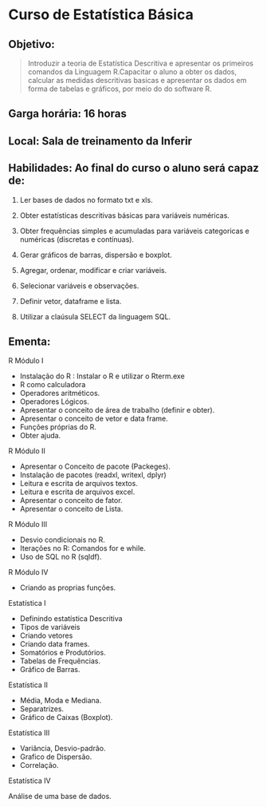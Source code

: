 # Curso de Estatística Básica

## Objetivo: 

> Introduzir a teoria de  Estatística Descritiva e apresentar os primeiros comandos da Linguagem R.Capacitar o aluno a obter os dados, calcular as medidas descritivas basicas e apresentar os dados em forma de tabelas e gráficos, por meio do do software R.

## Garga horária: 16  horas

## Local: Sala de treinamento da Inferir

## Habilidades: Ao final do curso o aluno será capaz de:

1. Ler bases de dados no formato txt e xls.

2. Obter estatísticas descritivas básicas para variáveis numéricas.

3. Obter frequências simples e acumuladas para variáveis categoricas e numéricas (discretas e contínuas).

4. Gerar gráficos de barras, dispersão e boxplot.

5. Agregar, ordenar, modificar e criar variáveis.

6. Selecionar variáveis e observações.

7. Definir vetor, dataframe e lista.

8. Utilizar a claúsula SELECT da linguagem SQL.


## Ementa:


R Módulo I

+ Instalação do R : Instalar o R e utilizar o Rterm.exe
+ R como calculadora
+ Operadores aritméticos.
+ Operadores Lógicos.
+ Apresentar o conceito de área de trabalho (definir e obter).
+ Apresentar o conceito de vetor e data frame.
+ Funções próprias do R.
+ Obter ajuda.

R Módulo II

+ Apresentar o Conceito de pacote (Packeges).
+ Instalação de pacotes (readxl, writexl, dplyr)
+ Leitura e escrita de arquivos textos.
+ Leitura e escrita de arquivos excel.
+ Apresentar o conceito de fator.
+ Apresentar o conceito de Lista.

R Módulo III

+ Desvio condicionais no R.
+ Iterações no R: Comandos for e while.
+ Uso de SQL no R (sqldf).

R Módulo IV

+ Criando as proprias funções.

Estatística I

+ Definindo estatística Descritiva
+ Tipos de variáveis
+ Criando vetores
+ Criando data frames.
+ Somatórios e Produtórios.
+ Tabelas de Frequências.
+ Gráfico de Barras.

Estatística II

+ Média, Moda e Mediana.
+ Separatrizes.
+ Gráfico de Caixas (Boxplot).

Estatística III

+ Variância, Desvio-padrão.
+ Grafico de Dispersão.
+ Correlação.

Estatística IV

Análise de uma base de dados.

